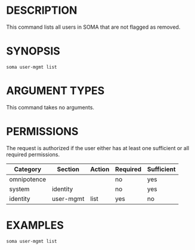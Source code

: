 # DESCRIPTION

This command lists all users in SOMA that are not flagged as removed.

# SYNOPSIS

```
soma user-mgmt list
```

# ARGUMENT TYPES

This command takes no arguments.

# PERMISSIONS

The request is authorized if the user either has at least one
sufficient or all required permissions.

Category | Section | Action | Required | Sufficient
 ------- | ------- | ------ | -------- | ----------
omnipotence | | | no | yes
system | identity | | no | yes
identity | user-mgmt | list | yes | no

# EXAMPLES

```
soma user-mgmt list
```
